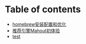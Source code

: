 # Table of contents

* [homebrew安装配置和优化](README.md)
* [推荐引擎Mahout初体验](tui-jian-yin-qing-mahout-chu-ti-yan.md)
* [test](test.md)
